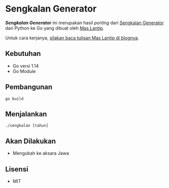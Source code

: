 # Sengkalan Generator

***Sengkalan Generator*** ini merupakan hasil _porting_ dari [Sengkalan Generator](https://github.com/lantip/sengkalan) dari Python ke Go yang dibuat oleh [Mas Lantip](https://github.com/lantip).

Untuk cara kerjanya, [silakan baca tulisan Mas Lantip di blognya](https://lantip.xyz/2020/05/membuat-sengkalan/).

## Kebutuhan

- Go versi 1.14
- Go Module

## Pembangunan

```shell script
go build
```

## Menjalankan

```shell script
./sengkalan [tahun]
```

## Akan Dilakukan

- Mengubah ke aksara Jawa

## Lisensi

- MIT